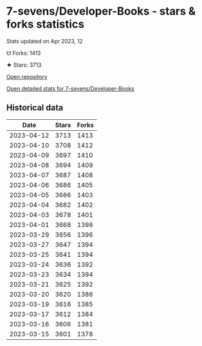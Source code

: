 # 7-sevens/Developer-Books - stars & forks statistics

Stats updated on Apr 2023, 12

☋ Forks: 1413

★ Stars: 3713

[Open repository](https://github.com/7-sevens/Developer-Books)

[Open detailed stats for 7-sevens/Developer-Books](https://reviewgithub.com/rep/7-sevens/Developer-Books)

## Historical data
| Date | Stars | Forks |
|------|-------|-------|
| 2023-04-12 | 3713 | 1413 | 
| 2023-04-10 | 3708 | 1412 | 
| 2023-04-09 | 3697 | 1410 | 
| 2023-04-08 | 3694 | 1409 | 
| 2023-04-07 | 3687 | 1408 | 
| 2023-04-06 | 3686 | 1405 | 
| 2023-04-05 | 3686 | 1403 | 
| 2023-04-04 | 3682 | 1402 | 
| 2023-04-03 | 3678 | 1401 | 
| 2023-04-01 | 3668 | 1398 | 
| 2023-03-29 | 3656 | 1396 | 
| 2023-03-27 | 3647 | 1394 | 
| 2023-03-25 | 3641 | 1394 | 
| 2023-03-24 | 3636 | 1392 | 
| 2023-03-23 | 3634 | 1394 | 
| 2023-03-21 | 3625 | 1392 | 
| 2023-03-20 | 3620 | 1386 | 
| 2023-03-19 | 3616 | 1385 | 
| 2023-03-17 | 3612 | 1384 | 
| 2023-03-16 | 3606 | 1381 | 
| 2023-03-15 | 3601 | 1378 | 


